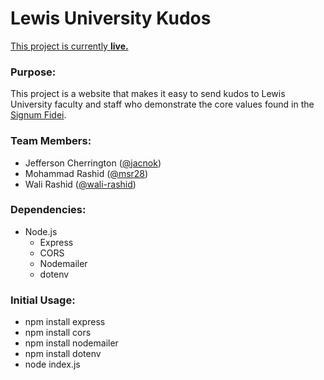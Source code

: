 # Lewis University Kudos

[This project is currently **live.**](https://lu-kudos.azurewebsites.net)

### Purpose: 
This project is a website that makes it easy to send kudos to Lewis University faculty and staff who demonstrate the core values found in the [Signum Fidei](https://www.lewisu.edu/welcome/mission.htm).

### Team Members:
- Jefferson Cherrington ([@jacnok](https://github.com/jacnok))
- Mohammad Rashid ([@msr28](https://github.com/msr28))
- Wali Rashid ([@wali-rashid](https://github.com/wali-rashid))

### Dependencies: 
- Node.js 
  - Express
  - CORS
  - Nodemailer
  - dotenv

### Initial Usage:
- npm install express
- npm install cors
- npm install nodemailer
- npm install dotenv
- node index.js


